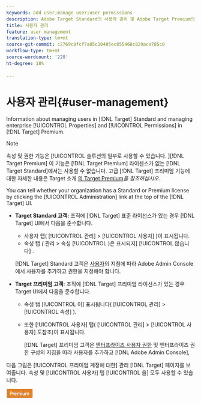 ```yaml
---
keywords: add user;manage user;user permissions
description: Adobe Target Standard의 사용자 관리 및 Adobe Target Premium의 엔터프라이즈 속성 및 권한 관리에 대한 정보입니다.
title: 사용자 관리
feature: user management
translation-type: tm+mt
source-git-commit: c2769c0fcf7a05c10405ec855468c829aca785c0
workflow-type: tm+mt
source-wordcount: '228'
ht-degree: 18%

---
```



# 사용자 관리{#user-management}

Information about managing users in [!DNL Target] Standard and managing enterprise [!UICONTROL Properties] and [!UICONTROL Permissions] in [!DNL Target] Premium.

>[!NOTE]
>
>속성 및 권한 기능은 [!UICONTROL  솔루션의 일부로 사용할 수 있습니다. ][!DNL Target Premium] 이 기능은 [!DNL Target Premium] 라이센스가 없는 [!DNL Target Standard]에서는 사용할 수 없습니다. 고급 [!DNL Target] 프리미엄 기능에 대한 자세한 내용은 Target 소개 [의 Target Premium](/help/c-intro/intro.md#premium)*을 참조하십시오*.

You can tell whether your organization has a Standard or Premium license by clicking the [!UICONTROL Administration] link at the top of the [!DNL Target] UI.

* **Target Standard 고객:** 조직에 [!DNL Target] 표준 라이선스가 있는 경우 [!DNL Target] UI에서 다음을 준수합니다.

   * 사용자 탭( [!UICONTROL 관리]  > [!UICONTROL 사용자] )이 표시됩니다.
   * 속성 탭 *(* 관리  > 속성 [!UICONTROL )은 표시되지] [!UICONTROL 않습니다] .

   [!DNL Target] Standard 고객은 [사용자](/help/administrating-target/c-user-management/c-user-management/user-management.md)의 지침에 따라 Adobe Admin Console에서 사용자를 추가하고 권한을 지정해야 합니다.

* **Target 프리미엄 고객:** 조직에 [!DNL Target] 프리미엄 라이선스가 있는 경우 Target UI에서 다음을 준수합니다.

   * 속성 탭 [!UICONTROL 이] 표시됩니다( [!UICONTROL 관리] > [!UICONTROL 속성] ).
   * 또한 [!UICONTROL 사용자] 탭( [!UICONTROL 관리] > [!UICONTROL 사용자] 도참조)이 표시됩니다.

      [!DNL Target] 프리미엄 고객은 [엔터프라이즈 사용자 권한](/help/administrating-target/c-user-management/property-channel/property-channel.md#concept_E396B16FA2024ADBA27BC056138F9838) 및 엔터프라이즈 권한 [](/help/administrating-target/c-user-management/property-channel/properties-overview.md#concept_22F2855DBF0D4754B9460F5D68749C71) 구성의 지침을 따라 사용자를 추가하고 [!DNL Adobe Admin Console],

다음 그림은 [!UICONTROL 프리미엄 계정에 대한] 관리 [!DNL Target] 페이지를 보여줍니다. 속성 및 [!UICONTROL 사용자] 탭 [!UICONTROL 을] 모두 사용할 수 있습니다.

![관리 탭](/help/administrating-target/assets/premium.png)

